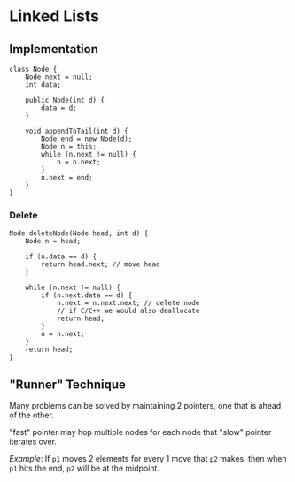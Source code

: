 # Linked Lists

## Implementation
```
class Node {
	Node next = null;
	int data;
	
	public Node(int d) {
		data = d;
	}
	
	void appendToTail(int d) {
		Node end = new Node(d);
		Node n = this;
		while (n.next != null) {
			n = n.next;
		}
		n.next = end;
	}
}
```

### Delete
```
Node deleteNode(Node head, int d) {
	Node n = head;
	
	if (n.data == d) {
		return head.next; // move head
	}
	
	while (n.next != null) {
		if (n.next.data == d) {
			n.next = n.next.next; // delete node
			// if C/C++ we would also deallocate
			return head;
		}
		n = n.next;
	}
	return head;
}
```

## "Runner" Technique
Many problems can be solved by maintaining 2 pointers, one that is ahead of the other.

"fast" pointer may hop multiple nodes for each node that "slow" pointer iterates over.

*Example*: If `p1` moves 2 elements for every 1 move that `p2` makes, then when `p1` hits the end, `p2` will be at the midpoint.